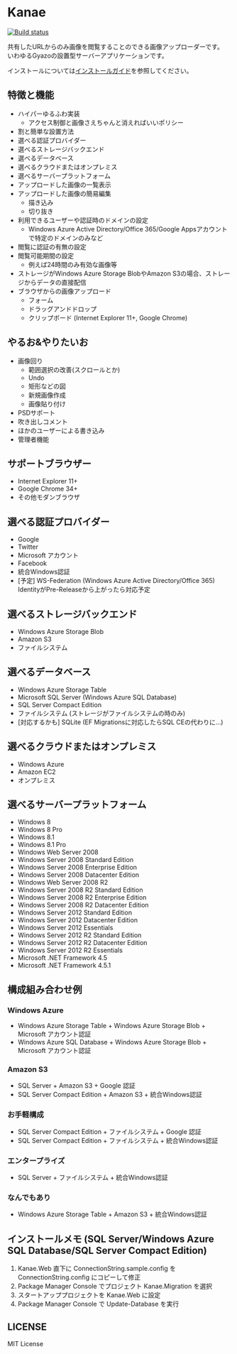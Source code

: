 ﻿Kanae
=====
[![Build status](https://ci.appveyor.com/api/projects/status/ri3jt19y7kt1x56m)](https://ci.appveyor.com/project/mayuki/kanae)

共有したURLからのみ画像を閲覧することのできる画像アップローダーです。
いわゆるGyazoの設置型サーバーアプリケーションです。

インストールについては[インストールガイド](https://github.com/mayuki/Kanae/blob/master/INSTALL.md)を参照してください。

特徴と機能
----------
- ハイパーゆるふわ実装
    - アクセス制御と画像さえちゃんと消えればいいポリシー
- 割と簡単な設置方法
- 選べる認証プロバイダー
- 選べるストレージバックエンド
- 選べるデータベース
- 選べるクラウドまたはオンプレミス
- 選べるサーバープラットフォーム
- アップロードした画像の一覧表示
- アップロードした画像の簡易編集
    - 描き込み
    - 切り抜き
- 利用できるユーザーや認証時のドメインの設定
    - Windows Azure Active Directory/Office 365/Google Appsアカウントで特定のドメインのみなど
- 閲覧に認証の有無の設定
- 閲覧可能期間の設定
    - 例えば24時間のみ有効な画像等
- ストレージがWindows Azure Storage BlobやAmazon S3の場合、ストレージからデータの直接配信
- ブラウザからの画像アップロード
    - フォーム
    - ドラッグアンドドロップ
    - クリップボード (Internet Explorer 11+, Google Chrome)


やるお&やりたいお
-----------------
- 画像回り
    - 範囲選択の改善(スクロールとか)
    - Undo
    - 矩形などの図
    - 新規画像作成
    - 画像貼り付け
- PSDサポート
- 吹き出しコメント
- ほかのユーザーによる書き込み
- 管理者機能

サポートブラウザー
------------------
- Internet Explorer 11+
- Google Chrome 34+
- その他モダンブラウザ

選べる認証プロバイダー
----------------------
- Google
- Twitter
- Microsoft アカウント
- Facebook
- 統合Windows認証
- [予定] WS-Federation (Windows Azure Active Directory/Office 365) IdentityがPre-Releaseから上がったら対応予定

選べるストレージバックエンド
----------------------------
- Windows Azure Storage Blob
- Amazon S3
- ファイルシステム

選べるデータベース
------------------
- Windows Azure Storage Table
- Microsoft SQL Server (Windows Azure SQL Database)
- SQL Server Compact Edition
- ファイルシステム (ストレージがファイルシステムの時のみ)
- [対応するかも] SQLite (EF Migrationsに対応したらSQL CEの代わりに…)

選べるクラウドまたはオンプレミス
--------------------------------
- Windows Azure
- Amazon EC2
- オンプレミス

選べるサーバープラットフォーム
------------------------------
- Windows 8
- Windows 8 Pro
- Windows 8.1
- Windows 8.1 Pro
- Windows Web Server 2008
- Windows Server 2008 Standard Edition
- Windows Server 2008 Enterprise Edition
- Windows Server 2008 Datacenter Edition
- Windows Web Server 2008 R2
- Windows Server 2008 R2 Standard Edition
- Windows Server 2008 R2 Enterprise Edition
- Windows Server 2008 R2 Datacenter Edition
- Windows Server 2012 Standard Edition
- Windows Server 2012 Datacenter Edition
- Windows Server 2012 Essentials
- Windows Server 2012 R2 Standard Edition
- Windows Server 2012 R2 Datacenter Edition
- Windows Server 2012 R2 Essentials
- Microsoft .NET Framework 4.5
- Microsoft .NET Framework 4.5.1

構成組み合わせ例
----------------
### Windows Azure
- Windows Azure Storage Table + Windows Azure Storage Blob + Microsoft アカウント認証
- Windows Azure SQL Database + Windows Azure Storage Blob + Microsoft アカウント認証

### Amazon S3
- SQL Server + Amazon S3 + Google 認証
- SQL Server Compact Edition + Amazon S3 + 統合Windows認証

### お手軽構成
- SQL Server Compact Edition + ファイルシステム + Google 認証
- SQL Server Compact Edition + ファイルシステム + 統合Windows認証

### エンタープライズ
- SQL Server + ファイルシステム + 統合Windows認証

### なんでもあり
- Windows Azure Storage Table + Amazon S3 + 統合Windows認証

インストールメモ (SQL Server/Windows Azure SQL Database/SQL Server Compact Edition)
-----------------------------------------------------------------------------------
1. Kanae.Web 直下に ConnectionString.sample.config を  ConnectionString.config にコピーして修正
2. Package Manager Console でプロジェクト Kanae.Migration を選択
3. スタートアッププロジェクトを Kanae.Web に設定
4. Package Manager Console で Update-Database を実行

LICENSE
-------
MIT License
